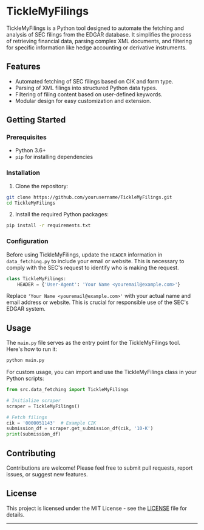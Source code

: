 # TickleMyFilings

TickleMyFilings is a Python tool designed to automate the fetching and analysis of SEC filings from the EDGAR database. It simplifies the process of retrieving financial data, parsing complex XML documents, and filtering for specific information like hedge accounting or derivative instruments.

## Features

- Automated fetching of SEC filings based on CIK and form type.
- Parsing of XML filings into structured Python data types.
- Filtering of filing content based on user-defined keywords.
- Modular design for easy customization and extension.

## Getting Started

### Prerequisites

- Python 3.6+
- `pip` for installing dependencies

### Installation

1. Clone the repository:

```bash
git clone https://github.com/yourusername/TickleMyFilings.git
cd TickleMyFilings
```

2. Install the required Python packages:

```bash
pip install -r requirements.txt
```

### Configuration

Before using TickleMyFilings, update the `HEADER` information in `data_fetching.py` to include your email or website. This is necessary to comply with the SEC's request to identify who is making the request.

```python
class TickleMyFilings:
    HEADER = {'User-Agent': 'Your Name <youremail@example.com>'}
```

Replace `'Your Name <youremail@example.com>'` with your actual name and email address or website. This is crucial for responsible use of the SEC's EDGAR system.

## Usage

The `main.py` file serves as the entry point for the TickleMyFilings tool. Here's how to run it:

```bash
python main.py
```

For custom usage, you can import and use the TickleMyFilings class in your Python scripts:

```python
from src.data_fetching import TickleMyFilings

# Initialize scraper
scraper = TickleMyFilings()

# Fetch filings
cik = '0000051143'  # Example CIK
submission_df = scraper.get_submission_df(cik, '10-K')
print(submission_df)
```

## Contributing

Contributions are welcome! Please feel free to submit pull requests, report issues, or suggest new features.

## License

This project is licensed under the MIT License - see the [LICENSE](LICENSE) file for details.

---

